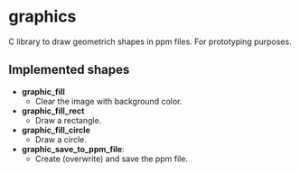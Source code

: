# graphics
C library to draw geometrich shapes in ppm files.
For prototyping purposes.
## Implemented shapes
- **graphic_fill**
  - Clear the image with background color.  
- **graphic_fill_rect**
  - Draw a rectangle.  
- **graphic_fill_circle**
  - Draw a circle.
- **graphic_save_to_ppm_file**: 
  - Create (overwrite) and save the ppm file.  
